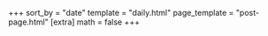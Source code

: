 +++
sort_by = "date"
template = "daily.html"
page_template = "post-page.html"
[extra]
math = false
+++

